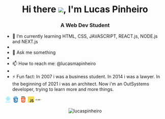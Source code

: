 
<h1 align="center">Hi there <img src="https://raw.githubusercontent.com/kaueMarques/kaueMarques/master/hi.gif" width="30px">, I'm Lucas Pinheiro</h1>
<h3 align="center">A Web Dev Student</h3>

- 🌱 I’m currently learning HTML, CSS, JAVASCRIPT, REACT.js, NODE.js and NEXT.js
- 
- 💬 Ask me something
- 
- 📫 How to reach me: @lucasmapinheiro
- 
- ⚡ Fun fact: In 2007 i was a business student. In 2014 i was a lawyer. In the beginning of 2021 i was an architect. Now i'm an OutSystems developer, trying to learn more and more things.

<p align="left">
<img src="https://raw.githubusercontent.com/devicons/devicon/master/icons/react/react-original-wordmark.svg" alt="react" width="20" height="20"/>
<img src="https://raw.githubusercontent.com/devicons/devicon/master/icons/css3/css3-plain-wordmark.svg" alt="css3"  width="20" height="20"/>
<img src="https://raw.githubusercontent.com/devicons/devicon/master/icons/html5/html5-original-wordmark.svg" alt="html5"  width="20" height="20"/>
<img src="https://raw.githubusercontent.com/devicons/devicon/master/icons/javascript/javascript-original.svg" alt="javascript" width="20" height="20"/>
<img src="https://raw.githubusercontent.com/devicons/devicon/master/icons/nodejs/nodejs-original-wordmark.svg" alt="nodejs" width="20" height="20"/></p><p align="center">
<img src="https://github-readme-stats.vercel.app/api?username=lucasmapinheiro&show_icons=true" alt="lucaspinheiro"/> 
</p>
